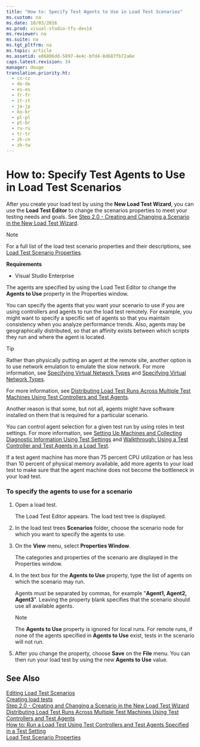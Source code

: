```yaml
---
title: "How to: Specify Test Agents to Use in Load Test Scenarios"
ms.custom: na
ms.date: 10/03/2016
ms.prod: visual-studio-tfs-dev14
ms.reviewer: na
ms.suite: na
ms.tgt_pltfrm: na
ms.topic: article
ms.assetid: e86806dd-5897-4e4c-bfd4-8d687fb72a6e
caps.latest.revision: 34
manager: douge
translation.priority.ht: 
  - cs-cz
  - de-de
  - es-es
  - fr-fr
  - it-it
  - ja-jp
  - ko-kr
  - pl-pl
  - pt-br
  - ru-ru
  - tr-tr
  - zh-cn
  - zh-tw
---
```

# How to: Specify Test Agents to Use in Load Test Scenarios
After you create your load test by using the **New Load Test Wizard**, you can use the **Load Test Editor** to change the scenarios properties to meet your testing needs and goals. See [Step 2.0 - Creating and Changing a Scenario in the New Load Test Wizard](../Topic/Creating%20load%20tests.md#CreatingLoadTestsUsingWizardStep2).  
  
> [!NOTE]
>  For a full list of the load test scenario properties and their descriptions, see [Load Test Scenario Properties](../dv_TeamTestALM/Load-Test-Scenario-Properties.md).  
  
 **Requirements**  
  
-   Visual Studio Enterprise  
  
 The agents are specified by using the Load Test Editor to change the **Agents to Use** property in the Properties window.  
  
 You can specify the agents that you want your scenario to use if you are using controllers and agents to run the load test remotely. For example, you might want to specify a specific set of agents so that you maintain consistency when you analyze performance trends. Also, agents may be geographically distributed, so that an affinity exists between which scripts they run and where the agent is located.  
  
> [!TIP]
>  Rather than physically putting an agent at the remote site, another option is to use network emulation to emulate the slow network. For more information, see [Specifying Virtual Network Types](../dv_TeamTestALM/Specifying-Virtual-Network-Types-in-a-Load-Test-Scenario.md) and [Specifying Virtual Network Types](../dv_TeamTestALM/Specifying-Virtual-Network-Types-in-a-Load-Test-Scenario.md).  
  
 For more information, see [Distributing Load Test Runs Across Multiple Test Machines Using Test Controllers and Test Agents](../dv_TeamTestALM/Distributing-Load-Test-Runs-Across-Multiple-Test-Machines-Using-Test-Controllers-and-Test-Agents.md).  
  
 Another reason is that some, but not all, agents might have software installed on them that is required for a particular scenario.  
  
 You can control agent selection for a given test run by using roles in test settings. For more information, see [Setting Up Machines and Collecting Diagnostic Information Using Test Settings](../dv_TeamTestALM/Setting-Up-Machines-and-Collecting-Diagnostic-Information-Using-Test-Settings.md) and [Walkthrough: Using a Test Controller and Test Agents in a Load Test](../dv_TeamTestALM/Walkthrough--Using-a-Test-Controller-and-Test-Agents-in-a-Load-Test.md).  
  
 If a test agent machine has more than 75 percent CPU utilization or has less than 10 percent of physical memory available, add more agents to your load test to make sure that the agent machine does not become the bottleneck in your load test.  
  
### To specify the agents to use for a scenario  
  
1.  Open a load test.  
  
     The Load Test Editor appears. The load test tree is displayed.  
  
2.  In the load test trees **Scenarios** folder, choose the scenario node for which you want to specify the agents to use.  
  
3.  On the **View** menu, select **Properties Window**.  
  
     The categories and properties of the scenario are displayed in the Properties window.  
  
4.  In the text box for the **Agents to Use** property, type the list of agents on which the scenario may run.  
  
     Agents must be separated by commas, for example "**Agent1, Agent2, Agent3**". Leaving the property blank specifies that the scenario should use all available agents.  
  
    > [!NOTE]
    >  The **Agents to Use** property is ignored for local runs. For remote runs, if none of the agents specified in **Agents to Use** exist, tests in the scenario will not run.  
  
5.  After you change the property, choose **Save** on the **File** menu. You can then run your load test by using the new **Agents to Use** value.  
  
## See Also  
 [Editing Load Test Scenarios](../dv_TeamTestALM/Editing-Load-Test-Scenarios-Using-the-Load-Test-Editor.md)   
 [Creating load tests](../Topic/Creating%20load%20tests.md)   
 [Step 2.0 - Creating and Changing a Scenario in the New Load Test Wizard](../Topic/Creating%20load%20tests.md#CreatingLoadTestsUsingWizardStep2)   
 [Distributing Load Test Runs Across Multiple Test Machines Using Test Controllers and Test Agents](../dv_TeamTestALM/Distributing-Load-Test-Runs-Across-Multiple-Test-Machines-Using-Test-Controllers-and-Test-Agents.md)   
 [How to: Run a Load Test Using Test Controllers and Test Agents Specified in a Test Setting](../Topic/How%20to:%20Run%20a%20Load%20Test%20Using%20Test%20Controllers%20and%20Test%20Agents%20Specified%20in%20a%20Test%20Setting.md)   
 [Load Test Scenario Properties](../dv_TeamTestALM/Load-Test-Scenario-Properties.md)